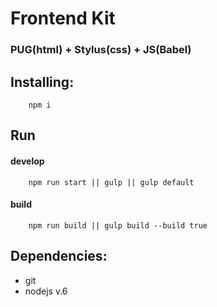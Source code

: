 # Frontend Kit
### PUG(html) + Stylus(css) + JS(Babel)
## Installing:

``` console
    npm i
```

## Run

#### develop
``` console
    npm run start || gulp || gulp default
```

#### build
``` console
    npm run build || gulp build --build true
```

## Dependencies:

* git
* nodejs v.6